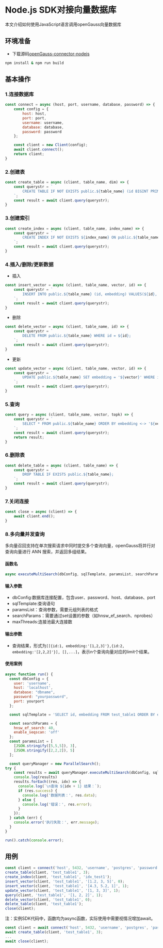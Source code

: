 # Node.js SDK对接向量数据库
本文介绍如何使用JavaScript语言调用openGauss向量数据库

## 环境准备
 - 下载源码[openGauss-connector-nodejs](https://gitcode.com/opengauss/openGauss-connector-nodejs)
```bash
npm install & npm run build
```

## 基本操作
### 1.连接数据库
```javascript
const connect = async (host, port, username, database, password) => {
    const config = {
        host: host,
        port: port,
        username: username,
        database: database,
        password: password
    };

    const client = new Client(config);
    await client.connect();
    return client;
}
```
### 2.创建表
```javascript
const create_table = async (client, table_name, dim) => {
    const querystr = `
        CREATE TABLE IF NOT EXISTS public.${table_name} (id BIGINT PRIMARY KEY, embedding vector(${dim}));
    `;
    const result = await client.query(querystr);
}
```

### 3.创建索引
```javascript
const create_index = async (client, table_name, index_name) => {
    const querystr = `
        CREATE INDEX IF NOT EXISTS ${index_name} ON public.${table_name} USING hnsw (embedding vector_l2_ops);
    `;
    const result = await client.query(querystr);
}
```

### 4.插入/删除/更新数据
- 插入
```javascript
const insert_vector = async (client, table_name, vector, id) => {
    const querystr = `
        INSERT INTO public.${table_name} (id, embedding) VALUES(${id}, '${vector}');
    `;
    const result = await client.query(querystr);
}
```

- 删除
```javascript
const delete_vector = async (client, table_name, id) => {
    const querystr = `
        DELETE FROM public.${table_name} WHERE id = ${id};
    `;
    const result = await client.query(querystr);
}
```

- 更新
```javascript
const update_vector = async (client, table_name, vector, id) => {
    const querystr = `
        UPDATE public.${table_name} SET embedding = '${vector}' WHERE id = ${id};
    `;
    const result = await client.query(querystr);
}
```

### 5.查询
```javascript
const query = async (client, table_name, vector, topk) => {
    const querystr = `
        SELECT * FROM public.${table_name} ORDER BY embedding <-> '${vector}'::vector LIMIT ${topk}::int;
    `;
    const result = await client.query(querystr);
    return result;
}
```

### 6.删除表
```javascript
const delete_table = async (client, table_name) => {
    const querystr = `
        DROP TABLE IF EXISTS public.${table_name};
    `;
    const result = await client.query(querystr);
}
```

### 7.关闭连接
```javascript
const close = async (client) => {
    await client.end();
}
```

### 8.多向量并发查询
多向量召回支持在单次搜索请求中同时提交多个查询向量，openGauss将并行对查询向量进行 ANN 搜索，并返回多组结果。
#### 函数名
```javascript
async executeMultiSearch(dbConfig, sqlTemplate, paramsList, searchParams, maxThreads)
```
#### 输入参数
- dbConfig:数据库连接配置，包含user、password、host、database、port
- sqlTemplate:查询语句
- paramsList：查询参数，需要元组列表的格式
- searchParams：需要通过set设置的参数（如hnsw_ef_search、nprobes）
- maxThreads:连接池最大连接数

#### 输出参数
- 查询结果，形式为`[[{id:1, embedding:'[1,2,3]'},{id:2, embedding:'[2,2,2]'}], [],...]`，表示n个查询向量对应的limit个结果。
#### 使用案例
```javascript
async function run() {
  const dbConfig = {
    user: 'username',
    host: 'localhost',
    database: "dbname",
    password: "yourpassword",
    port: yourport
  };

  const sqlTemplate = 'SELECT id, embedding FROM test_table1 ORDER BY embedding <-> $1 LIMIT $2;';

  const searchParams = {
    hnsw_ef_search: 40,
    enable_seqscan: 'off'
  };
  const paramsList = [
    [JSON.stringify([5,5,5]), 3],
    [JSON.stringify([2,2,2]), 5]
  ];

  const queryManager = new ParallelSearch();
try {
    const results = await queryManager.executeMultiSearch(dbConfig, sqlTemplate, paramsList, searchParams,2);
    console.log(results)
    results.forEach((res, idx) => {
      console.log(`\n查询 ${idx + 1} 结果：`);
      if (res.success) {
        console.log('数据列表：', res.data);
      } else {
        console.log('错误：', res.error);
      }
    });
  } catch (err) {
    console.error('执行失败：', err.message);
  }
}

run().catch(console.error);
```

## 用例
```javascript
const client = connect('host', 5432, 'username', 'postgres', 'password');
create_table(client, 'test_table1', 3);
create_index(client, 'test_table1', 'idx_test1');
insert_vector(client, 'test_table1', '[1.2, 3, 5]', 0);
insert_vector(client, 'test_table1', '[4.3, 5.2, 1]', 1);
update_vector(client, 'test_table1', '[1, 3, 3]', 1);
query(client, 'test_table1', '[1, 2, 2]', 1);
delete_vector(client, 'test_table1', 0);
delete_table(client, 'test_table1');
close(client);
```
注：实例SDK代码中，函数均为async函数，实际使用中需要视情况增加await。

```javascript
const client = await connect('host', 5432, 'username', 'postgres', 'password');
await create_table(client, 'test_table1', 3);
...
await close(client);
```